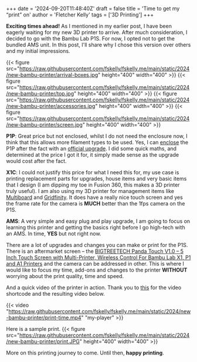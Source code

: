 +++
date = '2024-09-20T11:48:40Z'
draft = false
title = 'Time to get my “print” on'
author = 'Fletcher Kelly'
tags = ['3D Printing']
+++

**Exciting times ahead!** As I mentioned in my earlier post, I have been eagerly waiting for my new 3D printer to arrive. After much consideration, I decided to go with the Bambu Lab P1S. For now, I opted not to get the bundled AMS unit. In this post, I'll share why I chose this version over others and my initial impressions.

<!--more-->

{{< figure src="https://raw.githubusercontent.com/fskelly/fskelly.me/main/static/2024/new-bambu-printer/arrival-boxes.jpg" height="400" width="400" >}}
{{< figure src="https://raw.githubusercontent.com/fskelly/fskelly.me/main/static/2024/new-bambu-printer/top.jpg" height="400" width="400" >}}
{{< figure src="https://raw.githubusercontent.com/fskelly/fskelly.me/main/static/2024/new-bambu-printer/accessories.jpg" height="400" width="400" >}}
{{< figure src="https://raw.githubusercontent.com/fskelly/fskelly.me/main/static/2024/new-bambu-printer/screen.jpg" height="400" width="400" >}}

**P1P**: Great price but not enclosed, whilst I do not need the enclosure now, I think that this allows more filament types to be used. Yes, I can [enclose](https://eu.store.bambulab.com/en-ie/products/p1p-enclosure-kit) the P1P after the fact with an [official upgrade](https://eu.store.bambulab.com/en-ie/products/p1p-enclosure-kit). I did some quick maths, and determined at the price I got it for, it simply made sense as the upgrade would cost after the fact.

**X1C**: I could not justify this price for what I need this for, my use case is printing replacement parts for upgrades, house items and very basic items that I design (I am dipping my toe in Fusion 360, this makes a 3D printer truly useful). I am also using my 3D printer for management items like [Multiboard](https://www.multiboard.io/) and [Gridfinity](https://gridfinity.xyz/catalog/). It does have a really nice touch screen and yes the frame rate for the camera is **MUCH** better than the 1fps camera on the P1S.

**AMS**: A very simple and easy plug and play upgrade, I am going to focus on learning this printer and getting the basics right before I go high-tech with an AMS. In time, **YES** but not right now.

There are a lot of upgrades and changes you can make or print for the P1S. There is an aftermarket screen – the [BIGTREETECH Panda Touch V1.0 – 5 Inch Touch Screen with Multi-Printer, Wireless Control For Bambu Lab X1, P1 and A1 Printers](https://biqu.equipment/products/bigtreetech-panda-touch-5-display-for-bambu-lab-printers) and the camera can be addressed in other. This is where I would like to focus my time, add-ons and changes to the printer **WITHOUT** worrying about the print quality, time and speed.

And a quick video of the printer in action. Thank you to [this](https://dev.to/hi_artem/add-a-video-to-your-hugo-website-104) for the video shortcode and the resulting video below.

{{< video "https://raw.githubusercontent.com/fskelly/fskelly.me/main/static/2024/new-bambu-printer/print-time.mp4" "my-player" >}}

Here is a sample print.
{{< figure src="https://raw.githubusercontent.com/fskelly/fskelly.me/main/static/2024/new-bambu-printer/print.JPG" height="400" width="400" >}}

More on this printing journey to come. Until then, **happy printing**.
